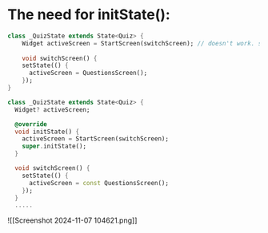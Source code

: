 
# The need for initState():

```dart
class _QuizState extends State<Quiz> {
	Widget activeScreen = StartScreen(switchScreen); // doesn't work. switchScreen may or may not exist at this point of time
	
	void switchScreen() {
	setState(() {
	  activeScreen = QuestionsScreen();
	});
}
```

```dart
class _QuizState extends State<Quiz> {
  Widget? activeScreen;

  @override
  void initState() {
    activeScreen = StartScreen(switchScreen);
    super.initState();
  }

  void switchScreen() {
    setState(() {
      activeScreen = const QuestionsScreen();
    });
  }
  .....
```

 ![[Screenshot 2024-11-07 104621.png]]